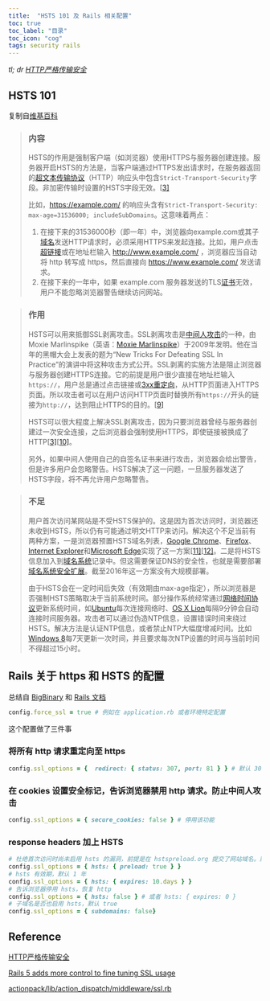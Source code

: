 ```yaml
---
title:  "HSTS 101 及 Rails 相关配置"
toc: true
toc_label: "目录"
toc_icon: "cog"
tags: security rails
---
```


*tl; dr [HTTP严格传输安全](https://www.wikiwand.com/zh-cn/HTTP%E4%B8%A5%E6%A0%BC%E4%BC%A0%E8%BE%93%E5%AE%89%E5%85%A8)*

## HSTS 101

复制自[维基百科](https://www.wikiwand.com/zh-cn/HTTP%E4%B8%A5%E6%A0%BC%E4%BC%A0%E8%BE%93%E5%AE%89%E5%85%A8)

> ### 内容
>
> HSTS的作用是强制客户端（如浏览器）使用HTTPS与服务器创建连接。服务器开启HSTS的方法是，当客户端通过HTTPS发出请求时，在服务器返回的[超文本传输协议](https://www.wikiwand.com/zh-cn/%E8%B6%85%E6%96%87%E6%9C%AC%E4%BC%A0%E8%BE%93%E5%8D%8F%E8%AE%AE)（HTTP）响应头中包含`Strict-Transport-Security`字段。非加密传输时设置的HSTS字段无效。[[3\]](https://www.wikiwand.com/zh-cn/HTTP%E4%B8%A5%E6%A0%BC%E4%BC%A0%E8%BE%93%E5%AE%89%E5%85%A8#citenoterfc3)
>
> 比如，https://example.com/ 的响应头含有`Strict-Transport-Security: max-age=31536000; includeSubDomains`。这意味着两点：
>
> 1. 在接下来的31536000秒（即一年）中，浏览器向example.com或其子[域名](https://www.wikiwand.com/zh-cn/%E5%9F%9F%E5%90%8D)发送HTTP请求时，必须采用HTTPS来发起连接。比如，用户点击[超链接](https://www.wikiwand.com/zh-cn/%E8%B6%85%E9%93%BE%E6%8E%A5)或在地址栏输入 http://www.example.com/ ，浏览器应当自动将 http 转写成 https，然后直接向 https://www.example.com/ 发送请求。
> 2. 在接下来的一年中，如果 example.com 服务器发送的TLS[证书](https://www.wikiwand.com/zh-cn/%E6%95%B0%E5%AD%97%E8%AF%81%E4%B9%A6)无效，用户不能忽略浏览器警告继续访问网站。

> ### 作用
>
> HSTS可以用来抵御SSL剥离攻击。SSL剥离攻击是[中间人攻击](https://www.wikiwand.com/zh-cn/%E4%B8%AD%E9%97%B4%E4%BA%BA%E6%94%BB%E5%87%BB)的一种，由Moxie Marlinspike（英语：[Moxie Marlinspike](https://www.wikiwand.com/en/Moxie_Marlinspike)）于2009年发明。他在当年的黑帽大会上发表的题为“New Tricks For Defeating SSL In Practice”的演讲中将这种攻击方式公开。SSL剥离的实施方法是阻止浏览器与服务器创建HTTPS连接。它的前提是用户很少直接在地址栏输入`https://`，用户总是通过点击链接或[3xx重定向](https://www.wikiwand.com/zh-cn/3xx%E9%87%8D%E5%AE%9A%E5%90%91)，从HTTP页面进入HTTPS页面。所以攻击者可以在用户访问HTTP页面时替换所有`https://`开头的链接为`http://`，达到阻止HTTPS的目的。[[9\]](https://www.wikiwand.com/zh-cn/HTTP%E4%B8%A5%E6%A0%BC%E4%BC%A0%E8%BE%93%E5%AE%89%E5%85%A8#citenote9)
>
> HSTS可以很大程度上解决SSL剥离攻击，因为只要浏览器曾经与服务器创建过一次安全连接，之后浏览器会强制使用HTTPS，即使链接被换成了HTTP[[3\]](https://www.wikiwand.com/zh-cn/HTTP%E4%B8%A5%E6%A0%BC%E4%BC%A0%E8%BE%93%E5%AE%89%E5%85%A8#citenoterfc3)[[10\]](https://www.wikiwand.com/zh-cn/HTTP%E4%B8%A5%E6%A0%BC%E4%BC%A0%E8%BE%93%E5%AE%89%E5%85%A8#citenote10)。
>
> 另外，如果中间人使用自己的自签名证书来进行攻击，浏览器会给出警告，但是许多用户会忽略警告。HSTS解决了这一问题，一旦服务器发送了HSTS字段，将不再允许用户忽略警告。

> ### 不足
>
> 用户首次访问某网站是不受HSTS保护的。这是因为首次访问时，浏览器还未收到HSTS，所以仍有可能通过明文HTTP来访问。解决这个不足当前有两种方案，一是浏览器预置HSTS域名列表，[Google Chrome](https://www.wikiwand.com/zh-cn/Google_Chrome)、[Firefox](https://www.wikiwand.com/zh-cn/Firefox)、[Internet Explorer](https://www.wikiwand.com/zh-cn/Internet_Explorer)和[Microsoft Edge](https://www.wikiwand.com/zh-cn/Microsoft_Edge)实现了这一方案[[11\]](https://www.wikiwand.com/zh-cn/HTTP%E4%B8%A5%E6%A0%BC%E4%BC%A0%E8%BE%93%E5%AE%89%E5%85%A8#citenote11)[[12\]](https://www.wikiwand.com/zh-cn/HTTP%E4%B8%A5%E6%A0%BC%E4%BC%A0%E8%BE%93%E5%AE%89%E5%85%A8#citenote12)。二是将HSTS信息加入到[域名系统](https://www.wikiwand.com/zh-cn/%E5%9F%9F%E5%90%8D%E7%B3%BB%E7%BB%9F)记录中。但这需要保证DNS的安全性，也就是需要部署[域名系统安全扩展](https://www.wikiwand.com/zh-cn/%E5%9F%9F%E5%90%8D%E7%B3%BB%E7%BB%9F%E5%AE%89%E5%85%A8%E6%89%A9%E5%B1%95)。截至2016年这一方案没有大规模部署。
>
> 由于HSTS会在一定时间后失效（有效期由max-age指定），所以浏览器是否强制HSTS策略取决于当前系统时间。部分操作系统经常通过[网络时间协议](https://www.wikiwand.com/zh-cn/%E7%B6%B2%E7%B5%A1%E6%99%82%E9%96%93%E5%8D%94%E8%AD%B0)更新系统时间，如[Ubuntu](https://www.wikiwand.com/zh-cn/Ubuntu)每次连接网络时、[OS X Lion](https://www.wikiwand.com/zh-cn/OS_X_Lion)每隔9分钟会自动连接时间服务器。攻击者可以通过伪造NTP信息，设置错误时间来绕过HSTS。解决方法是认证NTP信息，或者禁止NTP大幅度增减时间。比如[Windows 8](https://www.wikiwand.com/zh-cn/Windows_8)每7天更新一次时间，并且要求每次NTP设置的时间与当前时间不得超过15小时。

## Rails 关于 https 和 HSTS 的配置

总结自 [BigBinary](https://blog.bigbinary.com/2016/08/24/rails-5-adds-more-control-to-fine-tuning-ssl-usage.html) 和 [Rails 文档](https://api.rubyonrails.org/v5.2.1/classes/ActionDispatch/SSL.html)

```ruby
config.force_ssl = true # 例如在 application.rb 或者环境特定配置
```

这个配置做了三件事

### 将所有 http 请求重定向至 https

   ```ruby
   config.ssl_options = {  redirect: { status: 307, port: 81 } } # 默认 301，80 端口
   ```

### 在 cookies 设置安全标记，告诉浏览器禁用 http 请求。防止中间人攻击

   ```ruby
   config.ssl_options = { secure_cookies: false } # 停用该功能
   ```

### response headers 加上 HSTS

   ```ruby
   # 杜绝首次访问时尚未启用 hsts 的漏洞，前提是在 hstspreload.org 提交了网站域名。默认 false
   config.ssl_options = { hsts: { preload: true } }
   # hsts 有效期，默认 1 年
   config.ssl_options = { hsts: { expires: 10.days } }
   # 告诉浏览器停用 hsts，恢复 http
   config.ssl_options = { hsts: false } # 或者 hsts: { expires: 0 }
   # 子域名是否也启用 hsts，默认 true
   config.ssl_options = { subdomains: false}
   ```

## Reference

[HTTP严格传输安全](https://www.wikiwand.com/zh-cn/HTTP%E4%B8%A5%E6%A0%BC%E4%BC%A0%E8%BE%93%E5%AE%89%E5%85%A8)

[Rails 5 adds more control to fine tuning SSL usage](https://blog.bigbinary.com/2016/08/24/rails-5-adds-more-control-to-fine-tuning-ssl-usage.html)

[actionpack/lib/action_dispatch/middleware/ssl.rb](https://api.rubyonrails.org/v5.2.1/files/actionpack/lib/action_dispatch/middleware/ssl_rb.html)
